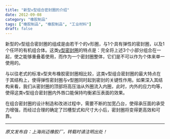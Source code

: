 ```yaml
---
title: "新型v型组合密封圈的介绍"
date: 2012-09-08
category: "橡胶制品"
tags: ["橡胶制品", "橡胶制品", "工业材料"]
draft: false
---
```


新型的v型组合密封圈的组成是由若干个的v形圈，与1个具有弹性的密封圈，以及1个任环的有机组合体。这类[v型密封圈](http://www.smpolymer.com/)的特点是：完全将上述3个小部分组合在一起，使之能够重叠着使用，而作为一个密封圈整体，它们是不可以作为个体来单一使用的。

与以往老式的标准v型夹布橡胶密封圈相比较，这类v型组合密封圈的最大特点在于其结构上，使得弹性密封圈与v型圈同时起到密封的关键性作用。如果深入其结构来看，我们从密封圈的顶部将高压油从外圈流入内圈，此时，内外的应力均等，使得这类v型组合密封圈内外唇口能保持均衡紧压表面的效果。

在组合密封圈的设计制造和改进过程中，需要不断的加宽凸台，使得承压面的承受力增强，而经过合理的确定了凹槽型式和尺寸大小后，密封圈将变得更高效和可靠。

---

*原文发布自：上海尚迈橡胶厂，转载时请注明出处！*
